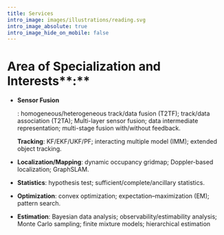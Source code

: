 ```yaml
---
title: Services
intro_image: images/illustrations/reading.svg
intro_image_absolute: true
intro_image_hide_on_mobile: false
---
```

# Area of Specialization and Interests**:**

*   **Sensor Fusion**

    : homogeneous/heterogeneous track/data fusion (T2TF); track/data association (T2TA); Multi-layer sensor fusion; data intermediate representation; multi-stage fusion with/without feedback.

    **Tracking**: KF/EKF/UKF/PF; interacting multiple model (IMM); extended object tracking.

*   **Localization/Mapping**: dynamic occupancy gridmap; Doppler-based localization; GraphSLAM.

*   **Statistics**: hypothesis test; sufficient/complete/ancillary statistics.

*   **Optimization**: convex optimization; expectation–maximization (EM); pattern search.

*   **Estimation**: Bayesian data analysis; observability/estimability analysis; Monte Carlo sampling; finite mixture models; hierarchical estimation
